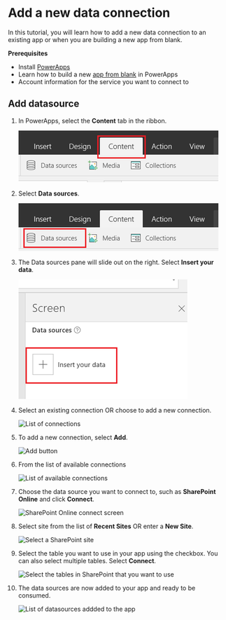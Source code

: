 <properties	pageTitle="Add a new data connection | Microsoft PowerApps"
	description="Add a new data connection to an existing app or when building a new blank app"
	services=""
	suite="powerapps"
	documentationCenter="na"
	authors="archnair"
	manager="darshand"
	editor=""
	tags=""/>

<tags
   ms.service="powerapps"
   ms.devlang="na"
   ms.topic="get-started-article"
   ms.tgt_pltfrm="na"
   ms.workload="na"
   ms.date="04/13/2016"
   ms.author="archanan"/>

# Add a new data connection #
In this tutorial, you will learn how to add a new data connection to an existing app or when you are building a new app from blank.

**Prerequisites**

- Install [PowerApps](http://aka.ms/powerappsinstall)
- Learn how to build a new [app from blank](get-started-create-from-blank.md) in PowerApps
- Account information for the service you want to connect to

## Add datasource  ##
1. In PowerApps, select the **Content** tab in the ribbon.

	![Content tab in the ribbon](.\media\add-data-connection\content-tab.png)

1. Select **Data sources**.

	![Data sources](.\media\add-data-connection\data-sources.png)

1. The Data sources pane will slide out on the right. Select **Insert your data**.

	![Data sources pane](.\media\add-data-connection\data-source-pane.png)

1. Select an existing connection OR choose to add a new connection.

	![List of connections](.\media\add-data-connection)

1. To add a new connection, select **Add**.

	![Add button](.\media\add-data-connection)

1. From the list of available connections

	![List of available connections](.\media\add-data-connection)

1.  Choose the data source you want to connect to, such as **SharePoint Online** and click **Connect**.

	![SharePoint Online connect screen](.\media\add-data-connection)

1. Select site from the list of **Recent Sites** OR enter a **New Site**.

	![Select a SharePoint site](.\media\add-data-connection)

1. Select the table you want to use in your app using the checkbox. You can also select multiple tables. Select **Connect**.

	![Select the tables in SharePoint that you want to use](.\media\add-data-connection)

1. The data sources are now added to your app and ready to be consumed.

	![List of datasources addded to the app](.\media\add-data-connection)
